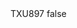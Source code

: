 <?xml version="1.0" encoding="UTF-8"?>
<CustomMetadata xmlns="http://soap.sforce.com/2006/04/metadata">
    <label>TXU897</label>
    <protected>false</protected>
</CustomMetadata>

